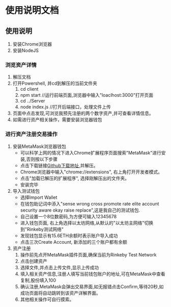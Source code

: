 # 使用说明文档

## 使用说明

1. 安装Chrome浏览器
2. 安装NodeJS

### 浏览资产详情

1. 解压文档
2. 打开Powershell, 并cd到解压的当前文件夹
   1. cd client
   2. npm start //运行前端页面,浏览器中输入"loaclhost:3000"打开页面
   3. cd ../Server
   4. node index.js //打开后端接口，处理文件上传
3. 页面中点击发现,可浏览我预先注册的两个数字资产,并可查看详情信息。
4. 如需进行资产相关操作，需要安装浏览器钱包

### 进行资产注册交易操作

1. 安装MetaMask浏览器钱包
   - 可以科学上网的情况下进入Chrome扩展程序页面搜索"MetaMask"进行安装,否则按以下步骤
   - 点击下载链接[Github下载地址](https://github.com/MetaMask/metamask-extension/releases/download/v6.5.3/metamask-chrome-6.5.3.zip),并解压。
   - Chrome浏览器中输入"chrome://extensions", 右上角打开开发者模式。
   - 点击"加载已解压的扩展程序", 选择刚解压出的文件夹。
   - 安装完毕
2. 导入测试钱包
   - 选择Import Wallet
   - 在钱包助记词中添入"sense wrong cross promote rate elite account security aware okay raise replace",这是我自己的测试钱包.
   - 自己设置一个8位数密码,为方便可输入12345678
   - 进入钱包页面, 右上角选择以太坊网络,从默认的"以太坊主网络"切换到"Rinkeby测试网络"
   - 发现钱包显示有15.6ETH余额时表示账户导入成功
   - 点击三次Create Account, 新添加的三个账户都有余额
3. 资产注册
   1. 操作前先点开MetaMask插件页面,确保当前为Rinkeby Test Network
   2. 点击创建资产
   3. 选择文件,并点击上传文件,显示上传成功
   4. 填入相关资产信息,注册人填写当前钱包账户的地址,可在MetaMask中查看复制,股份填入100
   5. 确认注册,MetaMask会弹出交易界面,如无报错点击Confirm,等待20秒,如成功页面将自动跳转到该资产详解界面。
   6. 其他相关操作可自行摸索。